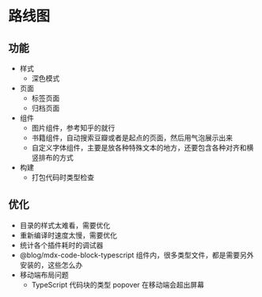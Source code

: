 # 路线图

## 功能

- 样式
  - 深色模式
- 页面
  - 标签页面
  - 归档页面
- 组件
  - 图片组件，参考知乎的就行
  - 书籍组件，自动搜索豆瓣或者是起点的页面，然后用气泡展示出来
  - 自定义字体组件，主要是放各种特殊文本的地方，还要包含各种对齐和横竖排布的方式
- 构建
  - 打包代码时类型检查

## 优化

- 目录的样式太难看，需要优化
- 重新编译时速度太慢，需要优化
- 统计各个插件耗时的调试器
- @blog/mdx-code-block-typescript 组件内，很多类型文件，都是需要另外安装的，这些怎么办
- 移动端布局问题
  - TypeScript 代码块的类型 popover 在移动端会超出屏幕
